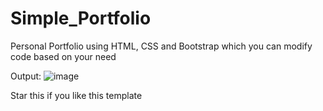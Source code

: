 # Simple_Portfolio

Personal Portfolio using HTML, CSS and Bootstrap which you can modify code based on your need 

Output:
![image](https://github.com/madhumitha-b/Simple_Portfolio/assets/87955195/182a67f4-d7c4-43fd-a4c8-a52c013e7845)

Star this if you like this template 
